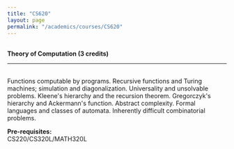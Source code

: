 ```yaml
---
title: "CS620"
layout: page
permalink: "/academics/courses/CS620"
---
```




\
**Theory of Computation (3 credits)**

---

\
Functions computable by programs. Recursive functions and Turing machines; simulation and diagonalization. Universality and unsolvable problems. Kleene's hierarchy and the recursion theorem. Gregorczyk's hierarchy and Ackermann's function. Abstract complexity. Formal languages and classes of automata. Inherently difficult combinatorial problems.

**Pre-requisites:**
\
CS220/CS320L/MATH320L
